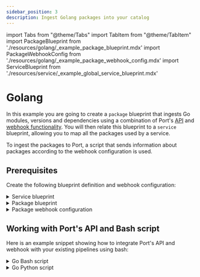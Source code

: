 ```yaml
---
sidebar_position: 3
description: Ingest Golang packages into your catalog
---
```


import Tabs from "@theme/Tabs"
import TabItem from "@theme/TabItem"
import PackageBlueprint from './resources/golang/\_example_package_blueprint.mdx'
import PackageWebhookConfig from './resources/golang/\_example_package_webhook_config.mdx'
import ServiceBlueprint from './resources/service/\_example_global_service_blueprint.mdx'

# Golang

In this example you are going to create a `package` blueprint that ingests Go modules, versions and dependencies using a combination of Port's [API](../../../api/api.md) and [webhook functionality](../../webhook.md). You will then relate this blueprint to a `service` blueprint, allowing you to map all the packages used by a service.

To ingest the packages to Port, a script that sends information about packages according to the webhook configuration is used.

## Prerequisites

Create the following blueprint definition and webhook configuration:

<details>
<summary>Service blueprint</summary>
<ServiceBlueprint/>
</details>

<details>
<summary>Package blueprint</summary>
<PackageBlueprint/>
</details>

<details>
<summary>Package webhook configuration</summary>

<PackageWebhookConfig/>

</details>

## Working with Port's API and Bash script

Here is an example snippet showing how to integrate Port's API and webhook with your existing pipelines using bash:

<details>

<summary>Go Bash script</summary>

```bash showLineNumbers
#!/bin/bash

# Get environment variables
WEBHOOK_URL="$WEBHOOK_URL"
SERVICE_ID="$SERVICE_ID"

set -e
# Create or clear the output file
echo "[]" > output.json

# Extract require lines from go.mod excluding the first and the last lines
mapfile -t requires < <(sed -n '/require (/,/)/p' go.mod | tail -n +2 | head -n -1)

# Parse each require line into a package JSON
for require in "${requires[@]}"; do
    # Ignore if line is 'require (' or ')'
    if [[ "$require" == "require (" ]] || [[ "$require" == ")" ]]; then
        continue
    fi

    # Split line into an array
    IFS=' ' read -r -a parts <<< "$require"

    # Assign array items to variables
    package_url="${parts[0]}"
    version="${parts[1]}"
    indirect=false

    # Check if line is indirect
    if [[ "${parts[2]}" == "//" && "${parts[3]}" == "indirect" ]]; then
        indirect=true
    fi

    # Extract the package name from the URL
    package_name=$(basename "$package_url")

    # Prepend 'https://' to package URL if not already there and remove any white spaces
    package_url=$(echo "$package_url" | tr -d '[:space:]')
    if [[ "$package_url" != http* ]]; then
        package_url="https://$package_url"
    fi

    # Create the package JSON
    package_json=$(jq -n \
        --arg pn "$package_name" \
        --arg id "$package_name" \
        --arg pu "$package_url" \
        --arg v "$version" \
        --argjson i "$indirect" \
        '{
            identifier: $id,
            packageName: $pn,
            packageUrl: $pu,
            version: $v,
            indirect: $i,
            service: $SERVICE_ID
        }')

    # Add the package JSON to the output file
    jq --argjson p "$package_json" '. += [$p]' output.json > temp.json && mv temp.json output.json

    # Send the package JSON to the webhook
    curl --location '$WEBHOOK_URL' \
        --header 'Content-Type: application/json' \
        --data "$package_json"
done
```

:::note

- The script utilizes the `mapfile` command, which is a built-in command in the Bash shell, to read lines from the `go.mod` file and store them in an array. Please note that this command may not be available in all shells by default. If you are using a different shell such as Dash or Zsh, you may need to switch to Bash or modify the script to achieve a similar functionality.

- The script heavily relies on the `jq` command for manipulating JSON data. It is used to create JSON objects based on the package details extracted from the `go.mod` file and append these objects to an output JSON file. It is important to note that `jq` is a powerful JSON processor for the command-line, but it is not typically included in many systems by default. You may need to install it separately to use it.

:::

</details>

<details>

<summary>Go Python script</summary>
Remember to update the `WEBHOOK_SECRET` with the real secret you receive after creating the webhook in PORT.

```python showLineNumbers
import json
import requests
import os
from urllib.parse import urlparse

output_filename = "output.json"
webhook_url = 'https://ingest.getport.io/WEBHOOK_SECRET'

# Prepare the headers for the requests
headers = {'Content-Type': 'application/json'}

# Initialize the output file
with open(output_filename, 'w') as f:
    json.dump([], f)

# Read the go.mod file
with open('go.mod', 'r') as f:
    lines = f.readlines()

# Find all require blocks
require_blocks = []
start = -1
for i, line in enumerate(lines):
    if line.strip() == 'require (':
        start = i
    elif line.strip() == ')' and start != -1:
        require_blocks.append(lines[start + 1:i])
        start = -1

# Process each require block
for requires in require_blocks:
    for require in requires:
        parts = require.split()  # Split the line into parts

        package_url = parts[0]
        version = parts[1]
        indirect = len(parts) > 3 and parts[2] == "//" and parts[3] == "indirect"  # Check if the package is indirect

        # Parse the package name from the URL
        package_name = os.path.basename(urlparse(package_url).path)

        # Ensure package_url is in URL format
        if not package_url.startswith('http://') and not package_url.startswith('https://'):
            package_url = 'https://' + package_url

        # Prepare the package dictionary
        package_dict = {
            "identifier": package_name,
            "package_name": package_name,
            "package_url": package_url,
            "version": version,
            "indirect": indirect
        }

        # Append to the output file
        with open(output_filename, 'r+') as f:
            data = json.load(f)
            data.append(package_dict)
            f.seek(0)
            json.dump(data, f, indent=4)

        # Send data to the webhook
        response = requests.post(webhook_url, headers=headers, data=json.dumps(package_dict))
        print(response.status_code)

```

:::note

- The script leverages the `requests` library for sending HTTP requests. This is a powerful and flexible module for sending all kinds of HTTP requests but it is not included in the standard Python library. It is used in the script to send the package details (in JSON format) to a webhook. You may need to install it separately using pip.

  ```bash showLineNumbers
  pip install requests
  ```

- The script also utilizes the `tldextract` library to accurately extract the domain and subdomain from a URL. While Python's built-in urllib can parse URLs, tldextract provides more accurate extraction especially when dealing with complex URLs. It can also handle URLs without schemes. This library is not part of Python's standard library and needs to be installed separately using pip.

  ```bash showLineNumbers
  pip install tldextract
  ```

:::

</details>
